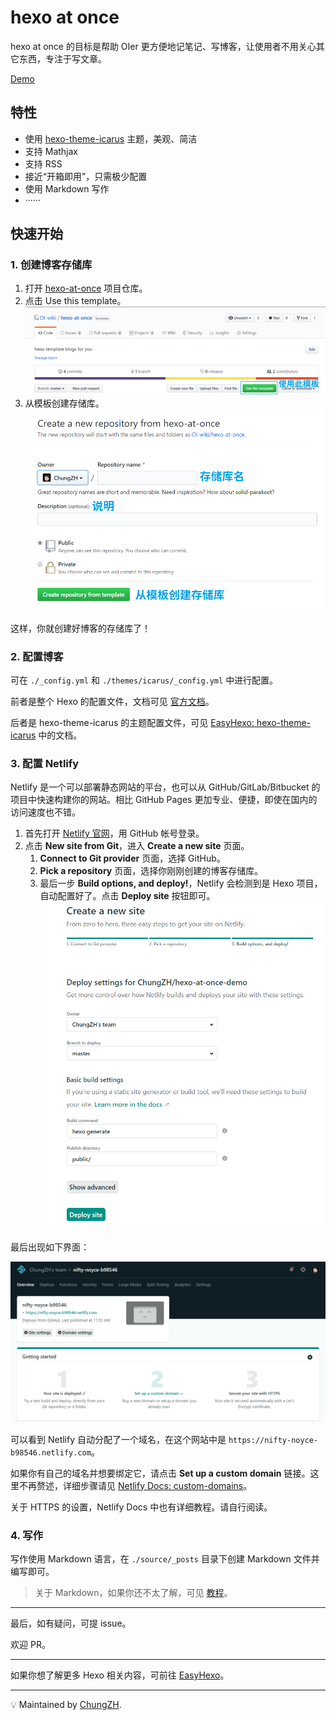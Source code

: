 # hexo at once

hexo at once 的目标是帮助 OIer 更方便地记笔记、写博客，让使用者不用关心其它东西，专注于写文章。

[Demo](https://hexo-at-once.netlify.com)

## 特性

- 使用 [hexo-theme-icarus](https://github.com/ppoffice/hexo-theme-icarus) 主题，美观、简洁
- 支持 Mathjax
- 支持 RSS
- 接近“开箱即用”，只需极少配置
- 使用 Markdown 写作
- ······

## 快速开始

### 1. 创建博客存储库

1. 打开 [hexo-at-once](https://github.com/OI-wiki/hexo-at-once) 项目仓库。
2. 点击 Use this template。
   ![Use this template](./images/use-this-template.png)
3. 从模板创建存储库。 
    ![create-repo-from-temp](./images/create-repo-from-temp.png)

这样，你就创建好博客的存储库了！

### 2. 配置博客

可在 `./_config.yml` 和 `./themes/icarus/_config.yml` 中进行配置。

前者是整个 Hexo 的配置文件，文档可见 [官方文档](https://hexo.io/zh-cn/docs/configuration)。

后者是 hexo-theme-icarus 的主题配置文件，可见 [EasyHexo: hexo-theme-icarus](https://easyhexo.com/2-Theme-use-and-config/2-12-hexo-theme-icarus/) 中的文档。

### 3. 配置 Netlify

Netlify 是一个可以部署静态网站的平台，也可以从 GitHub/GitLab/Bitbucket 的项目中快速构建你的网站。相比 GitHub Pages 更加专业、便捷，即使在国内的访问速度也不错。

1. 首先打开 [Netlify 官网](https://www.netlify.com/)，用 GitHub 帐号登录。
2. 点击 **New site from Git**，进入 **Create a new site** 页面。
   1. **Connect to Git provider** 页面，选择 GitHub。
   2. **Pick a repository** 页面，选择你刚刚创建的博客存储库。
   3. 最后一步 **Build options, and deploy!**，Netlify 会检测到是 Hexo 项目，自动配置好了。点击 **Deploy site** 按钮即可。
   ![build-options](./images/build-options.png)

最后出现如下界面：

![deploy-done](./images/deploy-done.png)

可以看到 Netlify 自动分配了一个域名，在这个网站中是 `https://nifty-noyce-b98546.netlify.com`。

如果你有自己的域名并想要绑定它，请点击 **Set up a custom domain** 链接。这里不再赘述，详细步骤请见 [Netlify Docs: custom-domains](https://www.netlify.com/docs/custom-domains)。

关于 HTTPS 的设置，Netlify Docs 中也有详细教程。请自行阅读。

### 4. 写作

写作使用 Markdown 语言，在 `./source/_posts` 目录下创建 Markdown 文件并编写即可。

> 关于 Markdown，如果你还不太了解，可见 [教程](https://juejin.im/post/5c1cd16de51d4563d9206173)。

---

最后，如有疑问，可提 issue。

欢迎 PR。

---

如果你想了解更多 Hexo 相关内容，可前往 [EasyHexo](https://github.com/EasyHexo/Easy-Hexo)。

---

💡 Maintained by [ChungZH](https://github.com/ChungZH).